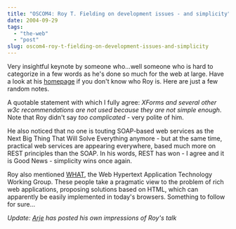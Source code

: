 ```yaml
---
title: "OSCOM4: Roy T. Fielding on development issues - and simplicity"
date: 2004-09-29
tags: 
  - "the-web"
  - "post"
slug: oscom4-roy-t-fielding-on-development-issues-and-simplicity
---
```


Very insightful keynote by someone who...well someone who is hard to categorize in a few words as he's done so much for the web at large. Have a look at his [homepage](http://roy.gbiv.com/) if you don't know who Roy is. Here are just a few random notes.

A quotable statement with which I fully agree: _XForms and several other w3c recommendations are not used because they are not simple enough_. Note that Roy didn't say _too complicated_ - very polite of him.

He also noticed that no one is touting SOAP-based web services as the Next Big Thing That Will Solve Everything anymore - but at the same time, practical web services are appearing everywhere, based much more on REST principles than the SOAP. In his words, REST has won - I agree and it is Good News - simplicity wins once again.

Roy also mentioned [WHAT](http://whatwg.org/), the Web Hypertext Application Technology Working Group. These people take a pragmatic view to the problem of rich web applications, proposing solutions based on HTML, which can apparently be easily implemented in today's browsers. Something to follow for sure...

_Update: [Arje](http://blogs.hippowebworks.com/hippo/archives/000054.html) has posted his own impressions of Roy's talk_
